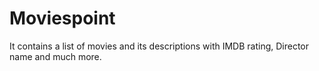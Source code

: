 # Moviespoint
It contains a list of movies and its descriptions with IMDB rating, Director name and much more.
